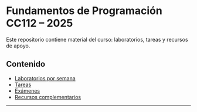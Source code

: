 # Fundamentos de Programación CC112 – 2025

Este repositorio contiene material del curso: laboratorios, tareas y recursos de apoyo.

## Contenido
- [Laboratorios por semana](laboratorios/)
- [Tareas](tareas/)
- [Exámenes](examenes/)
- [Recursos complementarios](recursos/)

---
  
